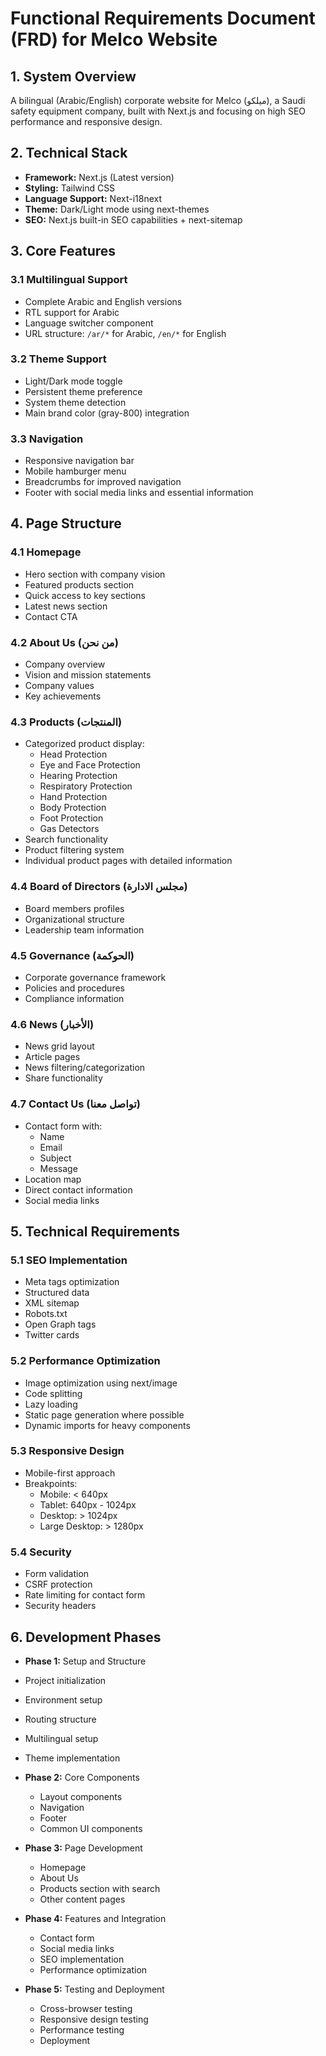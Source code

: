 # Functional Requirements Document (FRD) for Melco Website

## 1. System Overview

A bilingual (Arabic/English) corporate website for Melco (ميلكو), a Saudi safety equipment company, built with Next.js and focusing on high SEO performance and responsive design.

## 2. Technical Stack

- **Framework:** Next.js (Latest version)
- **Styling:** Tailwind CSS
- **Language Support:** Next-i18next
- **Theme:** Dark/Light mode using next-themes
- **SEO:** Next.js built-in SEO capabilities + next-sitemap

## 3. Core Features

### 3.1 Multilingual Support

- Complete Arabic and English versions
- RTL support for Arabic
- Language switcher component
- URL structure: `/ar/*` for Arabic, `/en/*` for English

### 3.2 Theme Support

- Light/Dark mode toggle
- Persistent theme preference
- System theme detection
- Main brand color (gray-800) integration

### 3.3 Navigation

- Responsive navigation bar
- Mobile hamburger menu
- Breadcrumbs for improved navigation
- Footer with social media links and essential information

## 4. Page Structure

### 4.1 Homepage

- Hero section with company vision
- Featured products section
- Quick access to key sections
- Latest news section
- Contact CTA

### 4.2 About Us (من نحن)

- Company overview
- Vision and mission statements
- Company values
- Key achievements

### 4.3 Products (المنتجات)

- Categorized product display:
  - Head Protection
  - Eye and Face Protection
  - Hearing Protection
  - Respiratory Protection
  - Hand Protection
  - Body Protection
  - Foot Protection
  - Gas Detectors
- Search functionality
- Product filtering system
- Individual product pages with detailed information

### 4.4 Board of Directors (مجلس الادارة)

- Board members profiles
- Organizational structure
- Leadership team information

### 4.5 Governance (الحوكمة)

- Corporate governance framework
- Policies and procedures
- Compliance information

### 4.6 News (الأخبار)

- News grid layout
- Article pages
- News filtering/categorization
- Share functionality

### 4.7 Contact Us (تواصل معنا)

- Contact form with:
  - Name
  - Email
  - Subject
  - Message
- Location map
- Direct contact information
- Social media links

## 5. Technical Requirements

### 5.1 SEO Implementation

- Meta tags optimization
- Structured data
- XML sitemap
- Robots.txt
- Open Graph tags
- Twitter cards

### 5.2 Performance Optimization

- Image optimization using next/image
- Code splitting
- Lazy loading
- Static page generation where possible
- Dynamic imports for heavy components

### 5.3 Responsive Design

- Mobile-first approach
- Breakpoints:
  - Mobile: < 640px
  - Tablet: 640px - 1024px
  - Desktop: > 1024px
  - Large Desktop: > 1280px

### 5.4 Security

- Form validation
- CSRF protection
- Rate limiting for contact form
- Security headers

## 6. Development Phases

- **Phase 1:** Setup and Structure

- Project initialization
- Environment setup
- Routing structure
- Multilingual setup
- Theme implementation

- **Phase 2:** Core Components

  - Layout components
  - Navigation
  - Footer
  - Common UI components

- **Phase 3:** Page Development

  - Homepage
  - About Us
  - Products section with search
  - Other content pages

- **Phase 4:** Features and Integration

  - Contact form
  - Social media links
  - SEO implementation
  - Performance optimization

- **Phase 5:** Testing and Deployment
  - Cross-browser testing
  - Responsive design testing
  - Performance testing
  - Deployment
